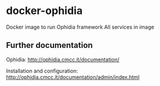 # docker-ophidia
Docker image to run Ophidia framework
All services in image

## Further documentation

Ophidia: http://ophidia.cmcc.it/documentation/

Installation and configuration: http://ophidia.cmcc.it/documentation/admin/index.html